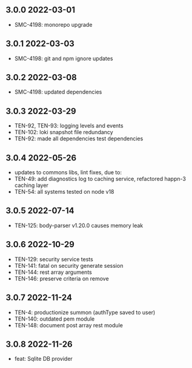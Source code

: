 3.0.0 2022-03-01
-----------------
  - SMC-4198: monorepo upgrade

3.0.1 2022-03-03
-----------------
  - SMC-4198: git and npm ignore updates

3.0.2 2022-03-08
-----------------
  - SMC-4198: updated dependencies

3.0.3 2022-03-29
-----------------
  - TEN-92, TEN-93: logging levels and events
  - TEN-102: loki snapshot  file redundancy
  - TEN-92: made all dependencies test dependencies

3.0.4 2022-05-26
-----------------
  - updates to commons libs, lint fixes, due to:
  - TEN-49: add diagnostics log to caching service, refactored happn-3 caching layer
  - TEN-54: all systems tested on node v18

3.0.5 2022-07-14
-----------------
  - TEN-125: body-parser v1.20.0 causes memory leak

3.0.6 2022-10-29
-----------------
  - TEN-129: security service tests
  - TEN-141: fatal on security generate session
  - TEN-144: rest array arguments
  - TEN-146: preserve criteria on remove

3.0.7 2022-11-24
-----------------
  - TEN-4: productionize summon (authType saved to user)
  - TEN-140: outdated pem module
  - TEN-148: document post array rest module

3.0.8 2022-11-26
-----------------
  - feat: Sqlite DB provider
